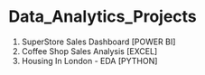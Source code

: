 # Data_Analytics_Projects

1. SuperStore Sales Dashboard [POWER BI]
2. Coffee Shop Sales Analysis [EXCEL]
3. Housing In London - EDA [PYTHON]
